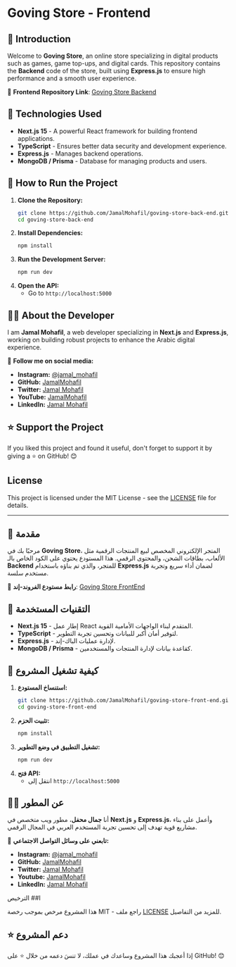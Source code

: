 # Goving Store - Frontend

## 📌 Introduction
Welcome to **Goving Store**, an online store specializing in digital products such as games, game top-ups, and digital cards. This repository contains the **Backend** code of the store, built using **Express.js** to ensure high performance and a smooth user experience.

🔗 **Frontend Repository Link**: [Goving Store Backend](https://github.com/JamalMohafil/goving-store-frontend)

## 🚀 Technologies Used
- **Next.js 15** - A powerful React framework for building frontend applications.
- **TypeScript** - Ensures better data security and development experience.
- **Express.js** - Manages backend operations.
- **MongoDB / Prisma** - Database for managing products and users.


## 📂 How to Run the Project
1. **Clone the Repository:**
   ```sh
   git clone https://github.com/JamalMohafil/goving-store-back-end.git
   cd goving-store-back-end
   ```
2. **Install Dependencies:**
   ```sh
   npm install
   ```
3. **Run the Development Server:**
   ```sh
   npm run dev
   ```
4. **Open the API:**
   - Go to `http://localhost:5000`

## 👨‍💻 About the Developer
I am **Jamal Mohafil**, a web developer specializing in **Next.js** and **Express.js**, working on building robust projects to enhance the Arabic digital experience.

🔗 **Follow me on social media:**
- **Instagram:** [@jamal_mohafil](https://www.instagram.com/jamal_mohafil)
- **GitHub:** [JamalMohafil](https://github.com/JamalMohafil)
- **Twitter:** [Jamal Mohafil](https://x.com/Jamal_Mohafil)
- **YouTube:** [JamalMohafil](https://www.youtube.com/@JamalMohafil)
- **LinkedIn:** [Jamal Mohafil](https://www.linkedin.com/in/jamal-mohafil/)

## ⭐ Support the Project
If you liked this project and found it useful, don't forget to support it by giving a ⭐ on GitHub! 😊

## License
This project is licensed under the MIT License - see the [LICENSE](LICENSE.txt) file for details.


---

## 📌 مقدمة
مرحبًا بك في **Goving Store**، المتجر الإلكتروني المخصص لبيع المنتجات الرقمية مثل الألعاب، بطاقات الشحن، والمحتوى الرقمي. هذا المستودع يحتوي على الكود الخاص بالـ **Backend** للمتجر، والذي تم بناؤه باستخدام **Express.js** لضمان أداء سريع وتجربة مستخدم سلسة.

🔗 **رابط مستودع الفروند-إند**: [Goving Store FrontEnd](https://github.com/JamalMohafil/goving-store-frontend)

## 🚀 التقنيات المستخدمة
- **Next.js 15** - إطار عمل React المتقدم لبناء الواجهات الأمامية القوية.
- **TypeScript** - لتوفير أمان أكبر للبيانات وتحسين تجربة التطوير.
- **Express.js** - لإدارة عمليات الباك-إند.
- **MongoDB / Prisma** - كقاعدة بيانات لإدارة المنتجات والمستخدمين.

## 📂 كيفية تشغيل المشروع
1. **استنساخ المستودع:**
   ```sh
   git clone https://github.com/JamalMohafil/goving-store-front-end.git
   cd goving-store-front-end
   ```
2. **تثبيت الحزم:**
   ```sh
   npm install
   ```
3. **تشغيل التطبيق في وضع التطوير:**
   ```sh
   npm run dev
   ```
4. **فتح API:**
   - انتقل إلى `http://localhost:5000`

## 👨‍💻 عن المطور
أنا **جمال محفل**، مطور ويب متخصص في **Next.js** و **Express.js**، وأعمل على بناء مشاريع قوية تهدف إلى تحسين تجربة المستخدم العربي في المجال الرقمي.

🔗 **تابعني على وسائل التواصل الاجتماعي:**
- **Instagram:** [@jamal_mohafil](https://www.instagram.com/jamal_mohafil)
- **GitHub:** [JamalMohafil](https://github.com/JamalMohafil)
- **Twitter:** [Jamal Mohafil](https://x.com/Jamal_Mohafil)
- **Youtube:** [JamalMohafil](https://www.youtube.com/@JamalMohafil)
- **LinkedIn:** [Jamal Mohafil](https://www.linkedin.com/in/jamal-mohafil/)

ا## الترخيص

هذا المشروع مرخص بموجب رخصة MIT - راجع ملف [LICENSE](LICENSE.txt) للمزيد من التفاصيل.

## ⭐ دعم المشروع
إذا أعجبك هذا المشروع وساعدك في عملك، لا تنسَ دعمه من خلال ⭐ على GitHub! 😊
